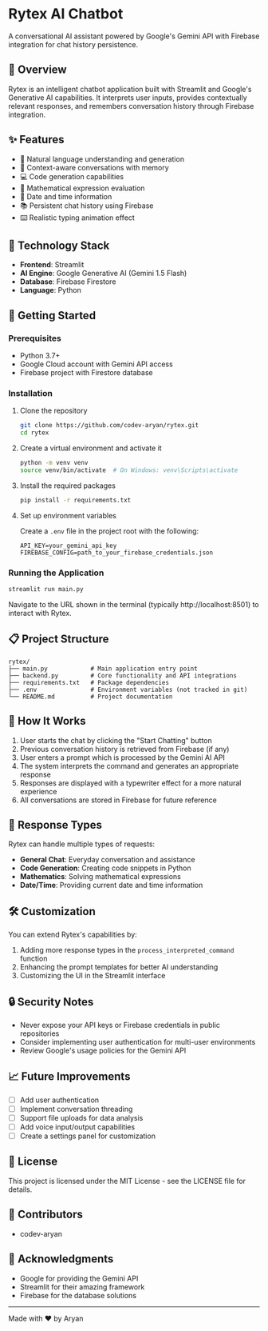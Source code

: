 # Rytex AI Chatbot

A conversational AI assistant powered by Google's Gemini API with Firebase integration for chat history persistence.

## 📖 Overview

Rytex is an intelligent chatbot application built with Streamlit and Google's Generative AI capabilities. It interprets user inputs, provides contextually relevant responses, and remembers conversation history through Firebase integration.

## ✨ Features

- 💬 Natural language understanding and generation
- 🧠 Context-aware conversations with memory
- 💻 Code generation capabilities
- 🧮 Mathematical expression evaluation
- 📅 Date and time information
- 📚 Persistent chat history using Firebase
- ⌨️ Realistic typing animation effect

## 🔧 Technology Stack

- **Frontend**: Streamlit
- **AI Engine**: Google Generative AI (Gemini 1.5 Flash)
- **Database**: Firebase Firestore
- **Language**: Python

## 🚀 Getting Started

### Prerequisites

- Python 3.7+
- Google Cloud account with Gemini API access
- Firebase project with Firestore database

### Installation

1. Clone the repository
   ```bash
   git clone https://github.com/codev-aryan/rytex.git
   cd rytex
   ```

2. Create a virtual environment and activate it
   ```bash
   python -m venv venv
   source venv/bin/activate  # On Windows: venv\Scripts\activate
   ```

3. Install the required packages
   ```bash
   pip install -r requirements.txt
   ```

4. Set up environment variables
   
   Create a `.env` file in the project root with the following:
   ```
   API_KEY=your_gemini_api_key
   FIREBASE_CONFIG=path_to_your_firebase_credentials.json
   ```

### Running the Application

```bash
streamlit run main.py
```

Navigate to the URL shown in the terminal (typically http://localhost:8501) to interact with Rytex.

## 📋 Project Structure

```
rytex/
├── main.py            # Main application entry point
├── backend.py         # Core functionality and API integrations
├── requirements.txt   # Package dependencies
├── .env               # Environment variables (not tracked in git)
└── README.md          # Project documentation
```

## 🔄 How It Works

1. User starts the chat by clicking the "Start Chatting" button
2. Previous conversation history is retrieved from Firebase (if any)
3. User enters a prompt which is processed by the Gemini AI API
4. The system interprets the command and generates an appropriate response
5. Responses are displayed with a typewriter effect for a more natural experience
6. All conversations are stored in Firebase for future reference

## 📝 Response Types

Rytex can handle multiple types of requests:

- **General Chat**: Everyday conversation and assistance
- **Code Generation**: Creating code snippets in Python
- **Mathematics**: Solving mathematical expressions
- **Date/Time**: Providing current date and time information

## 🛠️ Customization

You can extend Rytex's capabilities by:

1. Adding more response types in the `process_interpreted_command` function
2. Enhancing the prompt templates for better AI understanding
3. Customizing the UI in the Streamlit interface

## 🔒 Security Notes

- Never expose your API keys or Firebase credentials in public repositories
- Consider implementing user authentication for multi-user environments
- Review Google's usage policies for the Gemini API

## 📈 Future Improvements

- [ ] Add user authentication
- [ ] Implement conversation threading
- [ ] Support file uploads for data analysis
- [ ] Add voice input/output capabilities
- [ ] Create a settings panel for customization

## 📄 License

This project is licensed under the MIT License - see the LICENSE file for details.

## 👥 Contributors

- codev-aryan

## 🙏 Acknowledgments

- Google for providing the Gemini API
- Streamlit for their amazing framework
- Firebase for the database solutions

---

Made with ❤️ by Aryan

